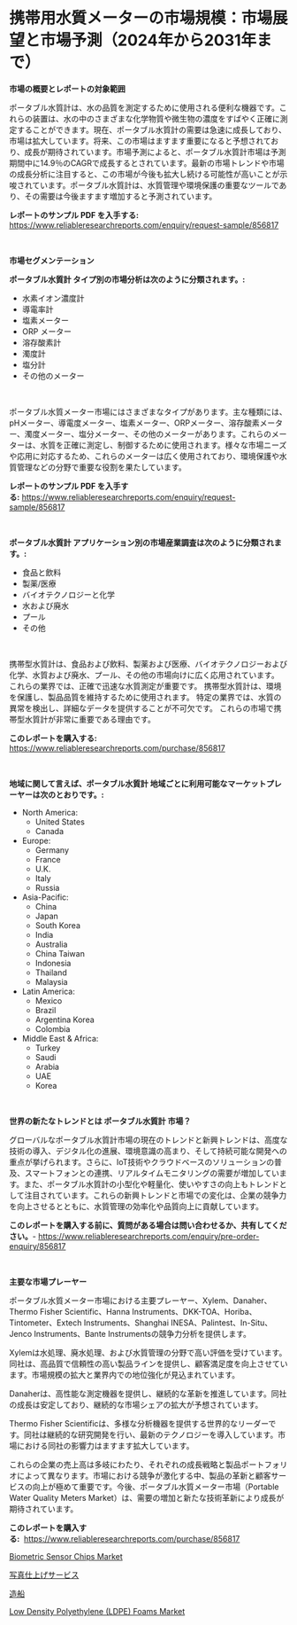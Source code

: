 <p><h1>携帯用水質メーターの市場規模：市場展望と市場予測（2024年から2031年まで）</h1></p><p><strong>市場の概要とレポートの対象範囲</strong></p>
<p><p>ポータブル水質計は、水の品質を測定するために使用される便利な機器です。これらの装置は、水の中のさまざまな化学物質や微生物の濃度をすばやく正確に測定することができます。現在、ポータブル水質計の需要は急速に成長しており、市場は拡大しています。将来、この市場はますます重要になると予想されており、成長が期待されています。市場予測によると、ポータブル水質計市場は予測期間中に14.9％のCAGRで成長するとされています。最新の市場トレンドや市場の成長分析に注目すると、この市場が今後も拡大し続ける可能性が高いことが示唆されています。ポータブル水質計は、水質管理や環境保護の重要なツールであり、その需要は今後ますます増加すると予測されています。</p></p>
<p><strong>レポートのサンプル PDF を入手する:</strong> <a href="https://www.reliableresearchreports.com/enquiry/request-sample/856817">https://www.reliableresearchreports.com/enquiry/request-sample/856817</a></p>
<p>&nbsp;</p>
<p><strong>市場セグメンテーション</strong></p>
<p><strong>ポータブル水質計 タイプ別の市場分析は次のように分類されます。:</strong></p>
<p><ul><li>水素イオン濃度計</li><li>導電率計</li><li>塩素メーター</li><li>ORP メーター</li><li>溶存酸素計</li><li>濁度計</li><li>塩分計</li><li>その他のメーター</li></ul></p>
<p>&nbsp;</p>
<p><p>ポータブル水質メーター市場にはさまざまなタイプがあります。主な種類には、pHメーター、導電度メーター、塩素メーター、ORPメーター、溶存酸素メーター、濁度メーター、塩分メーター、その他のメーターがあります。これらのメーターは、水質を正確に測定し、制御するために使用されます。様々な市場ニーズや応用に対応するため、これらのメーターは広く使用されており、環境保護や水質管理などの分野で重要な役割を果たしています。</p></p>
<p><strong>レポートのサンプル PDF を入手する:</strong>&nbsp;<a href="https://www.reliableresearchreports.com/enquiry/request-sample/856817">https://www.reliableresearchreports.com/enquiry/request-sample/856817</a></p>
<p>&nbsp;</p>
<p><strong> ポータブル水質計 アプリケーション別の市場産業調査は次のように分類されます。:</strong></p>
<p><ul><li>食品と飲料</li><li>製薬/医療</li><li>バイオテクノロジーと化学</li><li>水および廃水</li><li>プール</li><li>その他</li></ul></p>
<p>&nbsp;</p>
<p><p>携帯型水質計は、食品および飲料、製薬および医療、バイオテクノロジーおよび化学、水質および廃水、プール、その他の市場向けに広く応用されています。 これらの業界では、正確で迅速な水質測定が重要です。 携帯型水質計は、環境を保護し、製品品質を維持するために使用されます。 特定の業界では、水質の異常を検出し、詳細なデータを提供することが不可欠です。 これらの市場で携帯型水質計が非常に重要である理由です。</p></p>
<p><strong>このレポートを購入する:</strong>&nbsp; <a href="https://www.reliableresearchreports.com/purchase/856817">https://www.reliableresearchreports.com/purchase/856817</a></p>
<p>&nbsp;</p>
<p><strong>地域に関して言えば、ポータブル水質計 地域ごとに利用可能なマーケットプレーヤーは次のとおりです。:</strong></p>
<p><ul>
    <li>
        North America:
        <ul>
            <li>United States</li>
            <li>Canada</li>
        </ul>
    </li>
    <li>
        Europe:
        <ul>
            <li>Germany</li>
            <li>France</li>
            <li>U.K.</li>
            <li>Italy</li>
            <li>Russia</li>
        </ul>
    </li>
    <li>
        Asia-Pacific:
        <ul>
            <li>China</li>
            <li>Japan</li>
            <li>South Korea</li>
            <li>India</li>
            <li>Australia</li>
            <li>China Taiwan</li>
            <li>Indonesia</li>
            <li>Thailand</li>
            <li>Malaysia</li>
        </ul>
    </li>
    <li>
        Latin America:
        <ul>
            <li>Mexico</li>
            <li>Brazil</li>
            <li>Argentina Korea</li>
            <li>Colombia</li>
        </ul>
    </li>
    <li>
        Middle East & Africa:
        <ul>
            <li>Turkey</li>
            <li>Saudi</li>
            <li>Arabia</li>
            <li>UAE</li>
            <li>Korea</li>
        </ul>
    </li>
    </ul></p>
<p>&nbsp;</p>
<p><strong>世界の新たなトレンドとは ポータブル水質計 市場？</strong></p>
<p><p>グローバルなポータブル水質計市場の現在のトレンドと新興トレンドは、高度な技術の導入、デジタル化の進展、環境意識の高まり、そして持続可能な開発への重点が挙げられます。さらに、IoT技術やクラウドベースのソリューションの普及、スマートフォンとの連携、リアルタイムモニタリングの需要が増加しています。また、ポータブル水質計の小型化や軽量化、使いやすさの向上もトレンドとして注目されています。これらの新興トレンドと市場での変化は、企業の競争力を向上させるとともに、水質管理の効率化や品質向上に貢献しています。</p></p>
<p><strong>このレポートを購入する前に、質問がある場合は問い合わせるか、共有してください。</strong>- <a href="https://www.reliableresearchreports.com/enquiry/pre-order-enquiry/856817">https://www.reliableresearchreports.com/enquiry/pre-order-enquiry/856817</a></p>
<p>&nbsp;</p>
<p><strong>主要な市場プレーヤー</strong></p>
<p><p>ポータブル水質メーター市場における主要プレーヤー、Xylem、Danaher、Thermo Fisher Scientific、Hanna Instruments、DKK-TOA、Horiba、Tintometer、Extech Instruments、Shanghai INESA、Palintest、In-Situ、Jenco Instruments、Bante Instrumentsの競争力分析を提供します。</p><p>Xylemは水処理、廃水処理、および水質管理の分野で高い評価を受けています。同社は、高品質で信頼性の高い製品ラインを提供し、顧客満足度を向上させています。市場規模の拡大と業界内での地位強化が見込まれています。</p><p>Danaherは、高性能な測定機器を提供し、継続的な革新を推進しています。同社の成長は安定しており、継続的な市場シェアの拡大が予想されています。</p><p>Thermo Fisher Scientificは、多様な分析機器を提供する世界的なリーダーです。同社は継続的な研究開発を行い、最新のテクノロジーを導入しています。市場における同社の影響力はますます拡大しています。</p><p>これらの企業の売上高は多岐にわたり、それぞれの成長戦略と製品ポートフォリオによって異なります。市場における競争が激化する中、製品の革新と顧客サービスの向上が極めて重要です。今後、ポータブル水質メーター市場（Portable Water Quality Meters Market）は、需要の増加と新たな技術革新により成長が期待されています。</p></p>
<p><strong>このレポートを購入する:</strong>&nbsp;&nbsp;<a href="https://www.reliableresearchreports.com/purchase/856817">https://www.reliableresearchreports.com/purchase/856817</a></p>
<p><p><a href="https://www.linkedin.com/pulse/insights-biometric-sensor-chips-market-size-analysing-share-49oxe?trackingId=5lyT4ZSvrvBCR8kS2it5FQ%3D%3D">Biometric Sensor Chips Market</a></p><p><a href="https://github.com/laurenreichert/Market-Research-Report-List-1/blob/main/633470116960.md">写真仕上げサービス</a></p><p><a href="https://github.com/RodHoppe07/Market-Research-Report-List-1/blob/main/936308916961.md">造船</a></p><p><a href="https://www.linkedin.com/pulse/low-density-polyethylene-ldpe-foams-market-centers-aspects-zxele?trackingId=H4OCXGj8EbJiY58EeRRRgA%3D%3D">Low Density Polyethylene (LDPE) Foams Market</a></p></p>